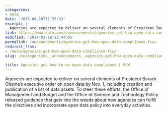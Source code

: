 ```yaml
---
categories:
- meta
date: '2013-08-20T11:37:33'
excerpt: |-
  Agencies are expected to deliver on several elements of President Barack Obama's executive order on open data by Nov. 1, including creation and publication of a list of data assets. To steer these efforts, the Office of Management and Budget…
link: https://www.data.gov/announcements/agencies-get-how-open-data-compliance-fcw
modified: '2014-03-18T21:44:05'
permalink: /announcements/agencies-get-how-open-data-compliance-fcw/
redirect_from:
- /meta/agencies-get-how-open-data-compliance-fcw/
slug: uncategorized__announcements__agencies-get-how-open-data-compliance-fcw

title: Agencies get how-to on open data compliance | FCW
---
```


Agencies are expected to deliver on several elements of President Barack Obama’s executive order on open data by Nov. 1, including creation and publication of a list of data assets. To steer these efforts, the Office of Management and Budget and the Office of Science and Technology Policy released guidance that gets into the weeds about how agencies can fulfill the directives and incorporate open data policy into everyday activities.

